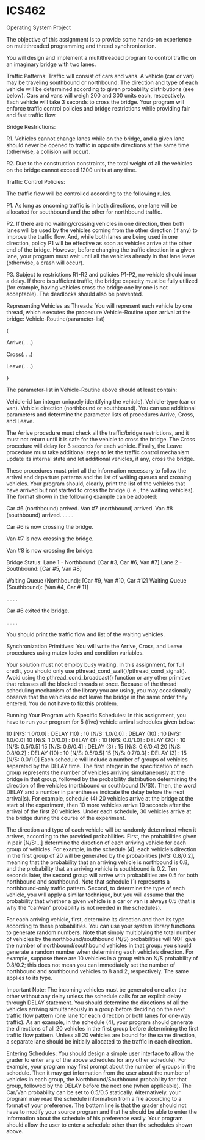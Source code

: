 # ICS462
Operating System Project

The objective of this assignment is to provide some hands-on experience on multithreaded programming and thread synchronization. 

You will design and implement a multithreaded program to control traffic on an imaginary bridge with two lanes.

Traffic Patterns: Traffic will consist of cars and vans. A vehicle (car or van) may be traveling southbound or northbound: The direction and type of each vehicle will be determined according to given probability distributions (see below). Cars and vans will weigh 200 and 300 units each, respectively. Each vehicle will take 3 seconds to cross the bridge. Your program will enforce traffic control policies and bridge restrictions while providing fair and fast traffic flow.

Bridge Restrictions:

R1. Vehicles cannot change lanes while on the bridge, and a given lane should never be opened to traffic in opposite directions at the same time (otherwise, a collision will occur).

R2. Due to the construction constraints, the total weight of all the vehicles on the bridge cannot exceed 1200 units at any time.

Traffic Control Policies: 

The traffic flow will be controlled according to the following rules.

P1. As long as oncoming traffic is in both directions, one lane will be allocated for southbound and the other for northbound traffic.

P2. If there are no waiting/crossing vehicles in one direction, then both lanes will be used by the vehicles coming from the other direction (if any) to improve the traffic flow. And, while both lanes are being used in one direction, policy P1 will be effective as soon as vehicles arrive at the other end of the bridge. However, before changing the traffic direction in a given lane, your program must wait until all the vehicles already in that lane leave (otherwise, a crash will occur).

P3. Subject to restrictions R1-R2 and policies P1-P2, no vehicle should incur a delay. If there is sufficient traffic, the bridge capacity must be fully utilized (for example, having vehicles cross the bridge one by one is not acceptable). The deadlocks should also be prevented.

Representing Vehicles as Threads: You will represent each vehicle by one thread, which executes the procedure Vehicle-Routine upon arrival at the bridge: Vehicle-Routine(parameter-list)

{

Arrive(. . .) 

Cross(. . .) 

Leave(. . .)

}

The parameter-list in Vehicle-Routine above should at least contain:

Vehicle-id (an integer uniquely identifying the vehicle).
Vehicle-type (car or van).
Vehicle direction (northbound or southbound).
You can use additional parameters and determine the parameter lists of procedures Arrive, Cross, and Leave.

The Arrive procedure must check all the traffic/bridge restrictions, and it must not return until it is safe for the vehicle to cross the bridge. The Cross procedure will delay for 3 seconds for each vehicle. Finally, the Leave procedure must take additional steps to let the traffic control mechanism update its internal state and let additional vehicles, if any, cross the bridge. 

These procedures must print all the information necessary to follow the arrival and departure patterns and the list of waiting queues and crossing vehicles. Your program should, clearly, print the list of the vehicles that have arrived but not started to cross the bridge (i. e., the waiting vehicles). The format shown in the following example can be adopted:

Car #6 (northbound) arrived. Van #7 (northbound) arrived. Van #8 (southbound) arrived. .......

Car #6 is now crossing the bridge.

Van #7 is now crossing the bridge.

Van #8 is now crossing the bridge.

Bridge Status: Lane 1 - Northbound: [Car #3, Car #6, Van #7] Lane 2 - Southbound: [Car #5, Van #8]

Waiting Queue (Northbound): [Car #9, Van #10, Car #12] Waiting Queue (Southbound): [Van #4, Car # 11]

.......

Car #6 exited the bridge.

.......

You should print the traffic flow and list of the waiting vehicles.

Synchronization Primitives: You will write the Arrive, Cross, and Leave procedures using mutex locks and condition variables. 

Your solution must not employ busy waiting. In this assignment, for full credit, you should only use pthread_cond_wait()/pthread_cond_signal(). Avoid using the pthread_cond_broadcast() function or any other primitive that releases all the blocked threads at once. Because of the thread scheduling mechanism of the library you are using, you may occasionally observe that the vehicles do not leave the bridge in the same order they entered. You do not have to fix this problem.

Running Your Program with Specific Schedules: In this assignment, you have to run your program for 5 (five) vehicle arrival schedules given below:

10 [N/S: 1.0/0.0] : DELAY (10) : 10 [N/S: 1.0/0.0] : DELAY (10) : 10 [N/S: 1.0/0.0]
10 [N/S: 1.0/0.0] : DELAY (3) : 10 [N/S: 0.0/1.0] : DELAY (20) : 10 [N/S: 0.5/0.5]
15 [N/S: 0.6/0.4] : DELAY (3) : 15 [N/S: 0.6/0.4]
20 [N/S: 0.8/0.2] : DELAY (10) : 10 [N/S: 0.5/0.5]
15 [N/S: 0.7/0.3] : DELAY (3) : 15 [N/S: 0.0/1.0]
Each schedule will include a number of groups of vehicles separated by the DELAY time. The first integer in the specification of each group represents the number of vehicles arriving simultaneously at the bridge in that group, followed by the probability distribution determining the direction of the vehicles (northbound or southbound (N/S)). Then, the word DELAY and a number in parentheses indicate the delay before the next arrival(s). For example, schedule (4) 20 vehicles arrive at the bridge at the start of the experiment, then 10 more vehicles arrive 10 seconds after the arrival of the first 20 vehicles. Under each schedule, 30 vehicles arrive at the bridge during the course of the experiment.

The direction and type of each vehicle will be randomly determined when it arrives, according to the provided probabilities. First, the probabilities given in pair [N/S:...] determine the direction of each arriving vehicle for each group of vehicles. For example, in the schedule (4), each vehicle’s direction in the first group of 20 will be generated by the probabilities [N/S: 0.8/0.2], meaning that the probability that an arriving vehicle is northbound is 0.8, and the probability that an arriving vehicle is southbound is 0.2. Ten seconds later, the second group will arrive with probabilities are 0.5 for both northbound and southbound. Note that schedule (1) represents a northbound-only traffic pattern. Second, to determine the type of each vehicle, you will apply a similar technique, but you will assume that the probability that whether a given vehicle is a car or van is always 0.5 (that is why the “car/van” probability is not needed in the schedules). 

For each arriving vehicle, first, determine its direction and then its type according to these probabilities. You can use your system library functions to generate random numbers. Note that simply multiplying the total number of vehicles by the northbound/southbound (N/S) probabilities will NOT give the number of northbound/southbound vehicles in that group: you should generate a random number when determining each vehicle’s direction. For example, suppose there are 10 vehicles in a group with an N/S probability of 0.8/0.2; this does not mean you can immediately set the number of northbound and southbound vehicles to 8 and 2, respectively. The same applies to its type.

Important Note: The incoming vehicles must be generated one after the other without any delay unless the schedule calls for an explicit delay through DELAY statement. You should determine the directions of all the vehicles arriving simultaneously in a group before deciding on the next traffic flow pattern (one lane for each direction or both lanes for one-way traffic). As an example, in the schedule (4), your program should generate the directions of all 20 vehicles in the first group before determining the first traffic flow pattern. Unless all 20 vehicles are bound for the same direction, a separate lane should be initially allocated to the traffic in each direction.

Entering Schedules: You should design a simple user interface to allow the grader to enter any of the above schedules (or any other schedule). For example, your program may first prompt about the number of groups in the schedule. Then it may get information from the user about the number of vehicles in each group, the Northbound/Southbound probability for that group, followed by the DELAY before the next one (when applicable). The Car/Van probability can be set to 0.5/0.5 statically. Alternatively, your program may read the schedule information from a file according to a format of your preference. The bottom line is that the grader should not have to modify your source program and that he should be able to enter the information about the schedule of his preference easily. Your program should allow the user to enter a schedule other than the schedules shown above.

